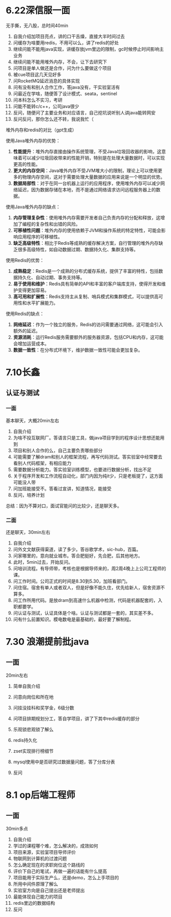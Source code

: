 # 6.22深信服一面

无手撕，无八股，总时间40min

1. 自我介绍加项目亮点，讲的口干舌燥，直接大半时间过去
2. 问缓存为啥要用redis，不用可以么，讲了redis的好处
3. 继续问能不能用java实现，讲缓存放jvm里边的限制，gc时候停止时间影响主业务
4. 继续问能不能用堆外内存，不会，让下去研究下
5. 问项目是单人做还是合作，问为什么要做这个项目
6. 被cue项目这几天见好多
7. 问RocketMQ延迟消息的具体实现
8. 问有没有和别人合作工作，答java没有，干实验室活有
9. 问最近在学啥，随便答了设计模式、seata，sentinel
10. 问本科怎么不实习，考研
11. 问能不能转c/c++，公司java很少
12. 反问，随便问了主要业务和对应语言，自己挖坑说听别人讲java能转网安
13. 反问反问，那你怎么还不转，我说我忙（

堆外内存和redis的对比（gpt生成）

使用Java堆外内存的优势：

1. **性能提升**：堆外内存直接由操作系统管理，不受Java垃圾回收器的影响，这意味着可以减少垃圾回收带来的性能开销，特别是在处理大量数据时，可以实现更高的性能。
2. **更大的内存空间**：Java堆外内存不受JVM堆大小的限制，理论上可以使用更多的物理内存空间，这对于需要处理大量数据的应用来说是一个明显的优势。
3. **数据局部性**：对于在同一台机器上运行的应用程序，使用堆外内存可以减少网络延迟，因为数据存储在本地，而不是通过网络请求访问远程服务器上的数据。

使用Java堆外内存的缺点：

1. **内存管理复杂性**：使用堆外内存需要开发者自己负责内存的分配和释放，这增加了编程的复杂性和出错的风险。
2. **可移植性问题**：堆外内存的使用依赖于JVM和操作系统的特定特性，可能会影响应用程序的可移植性。
3. **缺乏高级特性**：相比于Redis等成熟的缓存解决方案，自行管理的堆外内存缺乏很多高级特性，如自动数据过期、数据持久化、集群支持等。

使用Redis的优势：

1. **成熟稳定**：Redis是一个成熟的分布式缓存系统，提供了丰富的特性，包括数据持久化、自动过期、事务支持等。
2. **易于使用和维护**：Redis具有简单的API和丰富的客户端库支持，使得开发和维护变得更加容易。
3. **高可用和扩展性**：Redis支持主从复制、哨兵模式和集群模式，可以提供高可用性和水平扩展能力。

使用Redis的缺点：

1. **网络延迟**：作为一个独立的服务，Redis的访问需要通过网络，这可能会引入额外的延迟。
2. **资源消耗**：运行Redis服务需要额外的服务器资源，包括CPU和内存，这可能会增加运营成本。
3. **数据一致性**：在分布式环境下，维护数据一致性可能会更加复杂。

# 7.10长鑫

## 认证与测试

### 一面

基本聊天，大概20min左右

1. 自我介绍
2. 为啥不投互联网厂。答语言只是工具，做java项目学到的程序设计思想还能用到
3. 项目和别人合作的么，自己主要负责哪些部分
4. 可能需要了解dram和别人的框架流程，再写代码测试。答实验室中经常要去看别人代码框架，有相应能力
5. 需要数据分析能力。答实验室训练模型，也要进行数据分析，找出不足
6. 关于程序开发和工作流程自动化，部门内因为纯it少，只是老板提了，这方面可能没人带
7. 问加班能接受不。答看过宣讲，知道情况，能接受
8. 反问，培养计划

总结：因为不算对口，面试官能问的比较少，还是聊天多。

### 二面

还是聊天，30min左右

1. 自我介绍
2. 问外文文献获得渠道，读了多少。答谷歌学术，sic-hub，百篇。
3. 问家哪里的，意向就业城市。答合肥挺好，先合肥，后其他地方。
4. 此时，5min过去，开始反问。
5. 问培训流程。有导师带，考核也是根据导师来的，周2周4晚上上公司工程师的课。
6. 问工作时间。公司正式的时间是8.30到5.30，加班看部门。
7. 问住宿。宿舍有单人或者双人，但是好像不能久住，优先给新人，宿舍资源不算多。
8. 问工作所用代码。是放dram到高速什么机器中检测，代码是机器配套的，入职都要学。
9. 问认证与测试，认证具体是个啥。认证与测试都是一套的，其实差不多。
10. 问有什么前置知识。模电数电是最基础的，最好要了解制程。

# 7.30 浪潮提前批java

## 一面

20min左右

1. 简单自我介绍

2. 问意向岗位和所在地

3. 问挂没挂科和奖学金，6级分数

4. 问项目排期规划分工，答自学项目，讲了下其中redis缓存的部分

5. 乐观锁悲观锁了解么

6. redis持久化

7. zset实现排行榜细节

8. mysql使用中是否研究过数据量问题，答了分库分表

9. 反问

# 8.1 op后端工程师

## 一面

30min多点

1. 自我介绍
2. 学过的课程哪个难，怎么解决的，成效如何
3. 项目来源，实验室项目导师评价
4. 物联网到计算机的过渡问题
5. 怎么确定现在的求职岗位这个路线的
6. 评价下自己的笔试，再做一遍的话能有什么提高
7. 项目能用于实际生产么，还是demo，怎么上手项目的
8. 所用中间件原理了解么
9. 实验室方向是自己提出还是老师提出
10. 最能体现自己能力的项目
11. redis里边的数据结构
12. 反问
